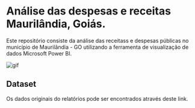 # Análise das despesas e receitas Maurilândia, Goiás.
Este repositório consiste da análise das receitass e despesas públicas no município de Maurilândia - GO utilizando a ferramenta de visualização de dados Microsoft
Power BI.


![gif](https://github.com/anacarolinatvres/analise-despesas-receitas-maurilandia/blob/master/gif/receitas_despesas_mur.gif)
## Dataset ##
Os dados originais do relatórios pode ser encontrados através deste link.

